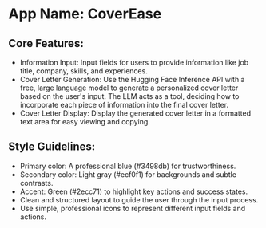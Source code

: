 # **App Name**: CoverEase

## Core Features:

- Information Input: Input fields for users to provide information like job title, company, skills, and experiences.
- Cover Letter Generation: Use the Hugging Face Inference API with a free, large language model to generate a personalized cover letter based on the user's input. The LLM acts as a tool, deciding how to incorporate each piece of information into the final cover letter.
- Cover Letter Display: Display the generated cover letter in a formatted text area for easy viewing and copying.

## Style Guidelines:

- Primary color: A professional blue (#3498db) for trustworthiness.
- Secondary color: Light gray (#ecf0f1) for backgrounds and subtle contrasts.
- Accent: Green (#2ecc71) to highlight key actions and success states.
- Clean and structured layout to guide the user through the input process.
- Use simple, professional icons to represent different input fields and actions.
  
